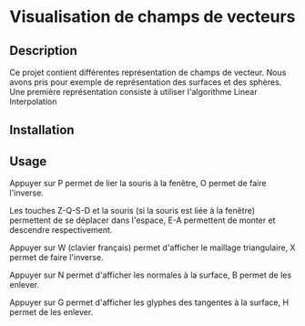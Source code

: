# Visualisation de champs de vecteurs

## Description
Ce projet contient différentes représentation de champs de vecteur.
Nous avons pris pour exemple de représentation des surfaces et des sphères.
Une première représentation consiste à utiliser l'algorithme Linear Interpolation 

## Installation



## Usage

Appuyer sur P permet de lier la souris à la fenêtre, O permet de faire l'inverse.

Les touches Z-Q-S-D et la souris (si la souris est liée à la fenêtre) permettent de se déplacer dans l'espace,
E-A permettent de monter et descendre respectivement.

Appuyer sur W (clavier français) permet d'afficher le maillage triangulaire, X permet de faire l'inverse.

Appuyer sur N permet d'afficher les normales à la surface, B permet de les enlever.

Appuyer sur G permet d'afficher les glyphes des tangentes à la surface, H permet de les enlever.
